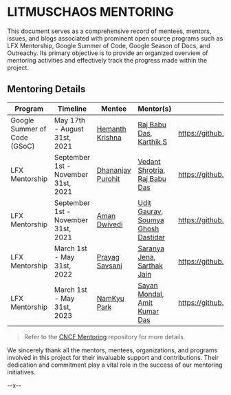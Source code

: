 # LITMUSCHAOS MENTORING

This document serves as a comprehensive record of mentees, mentors, issues, and blogs associated with prominent open source programs such as LFX Mentorship, Google Summer of Code, Google Season of Docs, and Outreachy. Its primary objective is to provide an organized overview of mentoring activities and effectively track the progress made within the project.

## Mentoring Details

| Program                     | Timeline                            | Mentee                                          | Mentor(s)                                                                                          | Issue Title                                                                                         | Blog(s)                                                                                                                                                                                                              |
|-----------------------------|-------------------------------------|-------------------------------------------------|----------------------------------------------------------------------------------------------------|-----------------------------------------------------------------------------------------------------|----------------------------------------------------------------------------------------------------------------------------------------------------------------------------------------------------------------------|
| Google Summer of Code (GSoC) | May 17th - August 31st, 2021        | [Hemanth Krishna](https://github.com/DarthBenro008) | [Raj Babu Das](https://github.com/imrajdas), [Karthik S](https://github.com/ksatchit)              | https://github.com/litmuschaos/litmus/issues/2483 | [Blog](https://darthbenro008.medium.com/google-summer-of-code-2021-with-cloud-native-compute-foundation-my-experience-with-litmuschaos-18f1ec3e5bfa),  [CNCF blog](https://www.cncf.io/blog/2021/08/19/__trashed-2/) |
| LFX Mentorship              | September 1st - November 31st, 2021 | [Dhananjay Purohit](https://github.com/DhananjayPurohit)           | [Vedant Shrotria](https://github.com/jonsy13), [Raj Babu Das](https://github.com/imrajdas)         | https://github.com/litmuschaos/litmus/issues/3114 | [Blog](https://dhananjaypurohit.medium.com/getting-started-my-journey-with-lfx-mentorship-and-litmuschaos-3514eacf6df2)                                                                                              |
| LFX Mentorship              | September 1st - November 31st, 2021 | [Aman Dwivedi](https://github.com/Aman-Codes)                      | [Udit Gaurav](https://github.com/uditgaurav), [Soumya Ghosh Dastidar](https://github.com/gdsoumya) | https://github.com/litmuschaos/litmus/issues/3112 | [Blog](https://aman-codes.medium.com/kick-start-of-my-lfx-mentorship-with-litmus-chaos-eeb089a10951),  [CNCF blog](https://www.cncf.io/blog/2022/08/11/my-experience-contributing-to-litmuschaos-as-a-student)       |
| LFX Mentorship              | March 1st - May 31st, 2022          | [Prayag Savsani](https://github.com/PrayagS)                       | [Saranya Jena](https://github.com/Saranya-jena), [Sarthak Jain](https://github.com/SarthakJain26)  | https://github.com/litmuschaos/litmus/issues/3440 | --                                                                                                                                                                                                                   |
| LFX Mentorship              | March 1st - May 31st, 2023          | [NamKyu Park](https://github.com/namkyu1999)                       | [Sayan Mondal](https://github.com/S-ayanide), [Amit Kumar Das](https://github.com/amityt)          | https://github.com/litmuschaos/litmus/issues/3892 | [Blog](https://dev.to/namkyu1999/my-lfx-mentorship-journey-the-best-starting-point-for-contributing-to-open-source-4f35)                                                                                                                                                                                                             |

> Refer to the [CNCF Mentoring](https://github.com/cncf/mentoring) repository for more details.

We sincerely thank all the mentors, mentees, organizations, and programs involved in this project for their invaluable support and contributions. Their dedication and commitment play a vital role in the success of our mentoring initiatives.

--x--